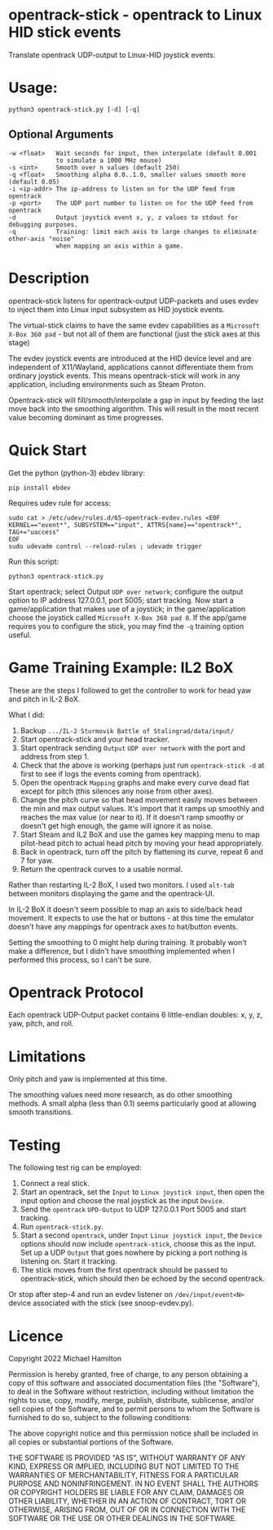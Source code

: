 
opentrack-stick - opentrack to Linux HID stick events
=====================================================

Translate opentrack UDP-output to Linux-HID joystick events.

Usage:
======

    python3 opentrack-stick.py [-d] [-q]

Optional Arguments
------------------

    -w <float>   Wait seconds for input, then interpolate (default 0.001
                 to simulate a 1000 MHz mouse)
    -s <int>     Smooth over n values (default 250)
    -q <float>   Smoothing alpha 0.0..1.0, smaller values smooth more (default 0.05)
    -i <ip-addr> The ip-address to listen on for the UDP feed from opentrack
    -p <port>    The UDP port number to listen on for the UDP feed from opentrack
    -d           Output joystick event x, y, z values to stdout for debugging purposes.
    -q           Training: limit each axis to large changes to eliminate other-axis "noise"
                 when mapping an axis within a game.

Description
===========

opentrack-stick listens for opentrack-output UDP-packets and uses evdev
to inject them into Linux input subsystem as HID joystick events.

The virtual-stick claims to have the same evdev capabilities as a
`Microsoft X-Box 360 pad` - but not all of them are functional (just the
stick axes at this stage)

The evdev joystick events are introduced at the HID device level and are
independent of X11/Wayland, applications cannot differentiate them
from ordinary joystick events.  This means opentrack-stick will work in
any application, including environments such as Steam Proton.

Opentrack-stick will fill/smooth/interpolate a gap in input by feeding
the last move back into the smoothing algorithm. This will result in
the most recent value becoming dominant as time progresses.

Quick Start
===========

Get the python (python-3) ebdev library:

    pip install ebdev

Requires udev rule for access:

    sudo cat > /etc/udev/rules.d/65-opentrack-evdev.rules <EOF
    KERNEL=="event*", SUBSYSTEM=="input", ATTRS{name}=="opentrack*",  TAG+="uaccess"
    EOF
    sudo udevadm control --reload-rules ; udevadm trigger

Run this script:

    python3 opentrack-stick.py

Start opentrack; select Output `UDP over network`; configure the
output option to IP address 127.0.0.1, port 5005; start tracking.
Now start a game/application that makes use of a joystick;
in the game/application choose the joystick called `Microsoft X-Box 360 pad 0`.
If the app/game requires you to configure the stick, you may find the
`-q` training option useful.


Game Training Example: IL2 BoX
==============================

These are the steps I followed to get the controller to work for
head yaw and pitch in IL-2 BoX.

What I did:

1. Backup `.../IL-2 Sturmovik Battle of Stalingrad/data/input/`
2. Start opentrack-stick and your head tracker.
3. Start opentrack sending `Output` `UDP over network`
   with the port and address from step 1.
4. Check that the above is working (perhaps just run ``opentrack-stick -d``
   at first to see if logs the events coming from opentrack).
5. Open the opentrack `Mapping` graphs and make every
   curve dead flat except for pitch (this silences any
   noise from other axes).
6. Change the pitch curve so that head movement easily
   moves between the min and max output values. It's import
   that it ramps up smoothly and reaches the max value (or near
   to it).  If it doesn't ramp smoothy or doesn't get high
   enough, the game will ignore it as noise.
7. Start Steam and IL2 BoX and use the games key mapping
   menu to map pilot-head pitch to actual head pitch by
   moving your head appropriately.
8. Back in opentrack, turn off the pitch by flattening
   its curve, repeat 6 and 7 for yaw.
9. Return the opentrack curves to a usable normal.

Rather than restarting IL-2 BoX, I used two monitors. I
used `alt-tab` between monitors displaying the game and the
opentrack-UI.

In IL-2 BoX it doesn't seem possible to map an axis to side/back
head movement.  It expects to use the hat or buttons - at this
time the emulator doesn't have any mappings for opentrack
axes to hat/button events.

Setting the smoothing to 0 might help during training. It
probably won't make a difference, but I didn't have smoothing
implemented when I performed this process, so I can't be
sure.

Opentrack Protocol
==================

Each opentrack UDP-Output packet contains 6 little-endian
doubles: x, y, z, yaw, pitch, and roll.

Limitations
===========

Only pitch and yaw is implemented at this time.

The smoothing values need more research, as do other smoothing
methods.  A small alpha (less than 0.1) seems particularly good
at allowing smooth transitions.

Testing
=======

The following test rig can be employed:

1. Connect a real stick.
2. Start an opentrack, set the `Input` to `Linux joystick input`, then
   open the input option and choose the real joystick as the
   input `Device`.
3. Send the `opentrack` `UPD-Output` to UDP 127.0.0.1 Port 5005
   and start tracking.
4. Run `opentrack-stick.py`.
5. Start a second `opentrack`, under `Input` `Linux joystick input`, the
   `Device` options should now include `opentrack-stick`, choose this
   as the input.  Set up a UDP `Output` that goes nowhere by picking a port
   nothing is listening on.  Start it tracking.
6. The stick moves from the first opentrack should be passed to
   opentrack-stick, which should then be echoed by the second
   opentrack.

Or stop after step-4 and run an evdev listener on `/dev/input/event<N>`
device associated with the stick (see snoop-evdev.py).

Licence
=======

Copyright 2022 Michael Hamilton

Permission is hereby granted, free of charge, to any person obtaining a
copy of this software and associated documentation files (the "Software"),
to deal in the Software without restriction, including without limitation
the rights to use, copy, modify, merge, publish, distribute, sublicense,
and/or sell copies of the Software, and to permit persons to whom the
Software is furnished to do so, subject to the following conditions:

The above copyright notice and this permission notice shall be included
in all copies or substantial portions of the Software.

THE SOFTWARE IS PROVIDED "AS IS", WITHOUT WARRANTY OF ANY KIND, EXPRESS OR
IMPLIED, INCLUDING BUT NOT LIMITED TO THE WARRANTIES OF MERCHANTABILITY,
FITNESS FOR A PARTICULAR PURPOSE AND NONINFRINGEMENT. IN NO EVENT SHALL
THE AUTHORS OR COPYRIGHT HOLDERS BE LIABLE FOR ANY CLAIM, DAMAGES OR OTHER
LIABILITY, WHETHER IN AN ACTION OF CONTRACT, TORT OR OTHERWISE, ARISING FROM,
OUT OF OR IN CONNECTION WITH THE SOFTWARE OR THE USE OR OTHER DEALINGS IN THE
SOFTWARE.
